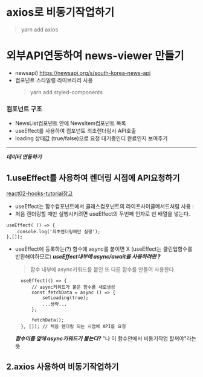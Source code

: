 # axios로 비동기작업하기 
> yarn add axios

# 외부API연동하여 news-viewer 만들기
- newsapi) https://newsapi.org/s/south-korea-news-api
- 컴포넌트 스타일링 라이브러리 사용 
  >yarn add styled-components

### 컴포넌트 구조 
- NewsList컴포넌트 안에 NewsItem컴포넌트 목록 
- useEffect를 사용하여 컴포넌트 최초렌더링시 API호출
- loading 상태값 (true/false)으로 요청 대기중인디 완료인지 보여주기 

---
***데이터 연동하기***
## 1.useEffect를 사용하여 렌더링 시점에 API요청하기
[react02-hooks-tutorial참고](https://github.com/YINAKIM/react02-hooks-tutorial)
- useEffect는 함수컴포넌트에서 클래스컴포넌트의 라이프사이클메서드처럼 사용 :   
- 처음 렌더링할 때만 실행시키려면 useEffect의 두번째 인자로 빈 배열을 넣는다.
```
useEffect( () => {
    console.log('최초렌더링에만 실행');
},[]);
```
- useEffect에 등록하는(?) 함수에 async를 붙이면 X (useEffect는 클린업함수를 반환해야하므로)
***useEffect내부에 async/await을 사용하려면 ?***
  > 함수 내부에 async키워드를 붙인 또 다른 함수를 만들어 사용한다.
  ```
    useEffect(() => {
        // async키워드가 붙은 함수를 새로생성
        const fetchData = async () => {
            setLoading(true);
            ...생략...
        };

        fetchData();
    }, []); // 처음 렌더링 되는 시점에 API를 요청
  ```
  ***함수이름 앞에 async키워드가 붙는다?***   "나 이 함수안에서 비동기작업 할꺼야"라는 뜻


## 2.axios 사용하여 비동기작업하기
